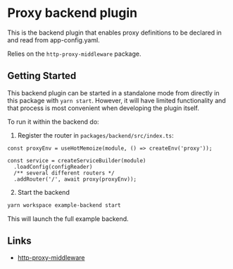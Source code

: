 # Proxy backend plugin

This is the backend plugin that enables proxy definitions to be declared in and read from app-config.yaml.

Relies on the `http-proxy-middleware` package.

## Getting Started

This backend plugin can be started in a standalone mode from directly in this package
with `yarn start`. However, it will have limited functionality and that process is
most convenient when developing the plugin itself.

To run it within the backend do:

1. Register the router in `packages/backend/src/index.ts`:

```tsx
const proxyEnv = useHotMemoize(module, () => createEnv('proxy'));

const service = createServiceBuilder(module)
  .loadConfig(configReader)
  /** several different routers */
  .addRouter('/', await proxy(proxyEnv));
```

2. Start the backend

```bash
yarn workspace example-backend start
```

This will launch the full example backend.

## Links

- [http-proxy-middleware](https://www.npmjs.com/package/http-proxy-middleware)
